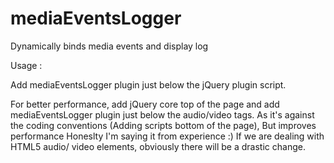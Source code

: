 mediaEventsLogger
================

Dynamically binds media events and display log


Usage : 

Add mediaEventsLogger plugin just below the jQuery plugin script.

<script>
       $.mediaEventsLogger({
       popupLogginDirection:'down',//loggin direction
       consoleLogging: false,//enable console logging (true or false)
       popupLogging:true //enable popup logging (true or false)
       });
</script>

For better performance, add jQuery core top of the page and add mediaEventsLogger plugin just below the audio/video tags.
As it's against the coding conventions (Adding scripts bottom of the page), But improves performance
Honeslty I'm saying it from experience :)
If we are dealing with HTML5 audio/ video elements, obviously there will be a drastic change.

